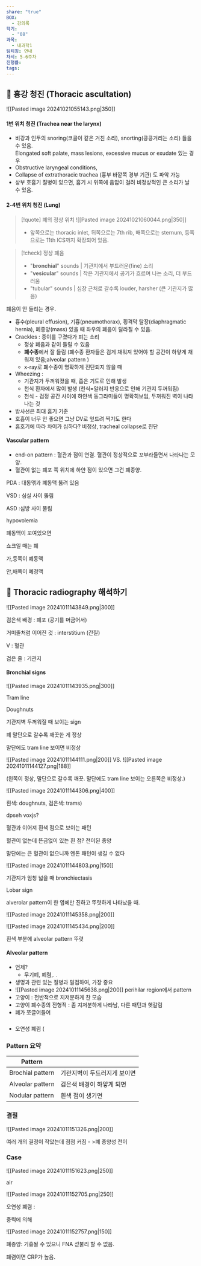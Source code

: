 ```yaml
---
share: "true"
BOX:
  - 강의록
학기:
  - "08"
과목:
  - 내과학1
팀티칭: 연내
차시: 5-6주차
진행률: 
tags: 
---
```


## 🔷 흉강 청진 (Thoracic ascultation)

![[Pasted image 20241021055143.png|350]]

#### 1번 위치 청진 (Trachea near the larynx)

- 비강과 인두의 snoring(코골이 같은 거친 소리), snorting(킁킁거리는 소리) 들을 수 있음.<br>Elongated soft palate, mass lesions, excessive mucus or exudate 있는 경우
- Obstructive laryngeal conditions, 
- Collapse of extrathoracic trachea (흉부 바깥쪽 경부 기관) 도 파악 가능
- 상부 호흡기 질병이 있으면, 흡기 시 위쪽에 음압이 걸려 비정상적인 큰 소리가 날 수 있음.

#### 2-4번 위치 청진 (Lung)

>[!quote] 폐의 정상 위치
>![[Pasted image 20241021060044.png|350]]
 >- 앞쪽으로는 thoracic inlet, 뒤쪽으로는 7th rib, 배쪽으로는 sternum, 등쪽으로는 11th ICS까지 확장되어 있음.

 >[!check] 정상 폐음
>  - "**bronchial**" sounds | 기관지에서 부드러운(fine) 소리
>  - "**vesicular**" sounds | 작은 기관지에서 공기가 흐르며 나는 소리, 더 부드러움
>  - "tubular" sounds | 심장 근처로 갈수록 louder, harsher (큰 기관지가 많음)

폐음이 안 들리는 경우.

- 흉수(pleural effusion), 기흉(pneumothorax), 횡격막 탈장(diaphragmatic hernia), 폐종양(mass) 있을 때 좌우의 폐음이 달라질 수 있음.
- Crackles : 종이를 구겼다가 펴는 소리
	- 정상 폐음과 같이 들릴 수 있음
	- **폐수종**에서 잘 들림 (폐수종 환자들은 검게 채워져 있어야 할 공간이 하얗게 채워져 있음;alveolar pattern )
	- x-ray로 폐수종이 명확하게 진단되지 않을 때
- Wheezing :
	- 기관지가 두꺼워졌을 때, 좁은 기도로 인해 발생
	- 천식 환자에서 많이 발생 (천식=알러지 반응으로 인해 기관지 두꺼워짐)
	- 천식 - 검정 공간 사이에 하얀색 동그라미들이 명확히보임, 두꺼워진 벽이 나타나는 것
- 방사선은 최대 흡기 기준
- 호흡이 너무 안 좋으면 그냥 DV로 엎드려 찍기도 한다
- 흡호기에 따라 차이가 심하다? 비정상, tracheal collapse로 진단

#### Vascular pattern

- end-on pattern : 혈관과 점이 연결. 혈관이 정상적으로 꼬부라들면서 나타나는 모양.
- 혈관이 없는 폐포 쪽 위치에 하얀 점이 있으면 그건 폐종양.

PDA : 대동맦과 폐동맥 뚫려 있음

VSD : 심실 사이 뚫림

ASD :심방 사이 뚤림

hypovolemia 

폐동맥이 꼬여있으면 

쇼크일 때는 폐

가,등쪽이 폐동맥

안,배쪽이 폐정맥

## 🔷 Thoracic radiography 해석하기

![[Pasted image 20241011143849.png|300]]

검은색 배경 : 폐포 (공기를 머금어서)

거미줄처럼 이어진 것 : interstitium (간질)

V : 혈관

검은 줄 : 기관지

#### Bronchial signs

![[Pasted image 20241011143935.png|300]]

Tram line 

Doughnuts

기관지벽 두꺼워질 때 보이는 sign

폐 말단으로 갈수록 깨끗한 게 정상

말단에도 tram line 보이면 비정상

![[Pasted image 20241011144111.png|200]] VS. ![[Pasted image 20241011144127.png|188]]

(왼쪽이 정상, 말단으로 갈수록 깨끗. 말단에도 tram line 보이는 오른쪽은 비정상.)

![[Pasted image 20241011144306.png|400]]

흰색: doughnuts, 검은색: trams)

dpseh voxjs?

혈관과 이어져 흰색 점으로 보이는 패턴

혈관이 없는데 뜬금없이 있는 흰 점? 전이된 종양

말단에는 큰 혈관이 없으니까 엔돈 패턴이 생길 수 없다

![[Pasted image 20241011144803.png|150]]

기관지가 엄청 넓을 때 bronchiectasis

Lobar sign

alverolar pattern이 한 엽에만 진하고 뚜렷하게 나타났을 때.

![[Pasted image 20241011145358.png|200]]

![[Pasted image 20241011145434.png|200]]

흰색 부분에 alveolar pattern 뚜렷

#### Alveolar pattern

- 언제?
	- 무기폐, 폐렴,. .
- 생명과 관련 있는 질병과 밀접하여, 가장 중요
- ![[Pasted image 20241011145638.png|200]] perihilar region에서 pattern
- 고양이 : 전반적으로 지저분하게 찬 모습
- 고양이 폐수종의 전형적 : 좀 지저분하게 나타남, 다른 패턴과 헷갈림
- 폐가 쪼글어들어

### 

- 오연성 폐렴 (

### Pattern 요약

| Pattern          |                 |
| ---------------- | --------------- |
| Brochial pattern | 기관지벽이 두드러지게 보이면 |
| Alveolar pattern | 검은색 배경이 하얗게 되면  |
| Nodular pattern  | 흰색 점이 생기면       |

### 결절

![[Pasted image 20241011151326.png|200]]

여러 개의 결정이 작았는데 점점 커짐 - >폐 종양성 전이

### Case

![[Pasted image 20241011151623.png|250]]

air 

![[Pasted image 20241011152705.png|250]]

오연성 폐렴 :

중력에 의해

![[Pasted image 20241011152757.png|150]]

폐종양: 기흉될 수 있으니 FNA 섣불리 할 수 없음.

폐렴이면 CRP가 높음. 